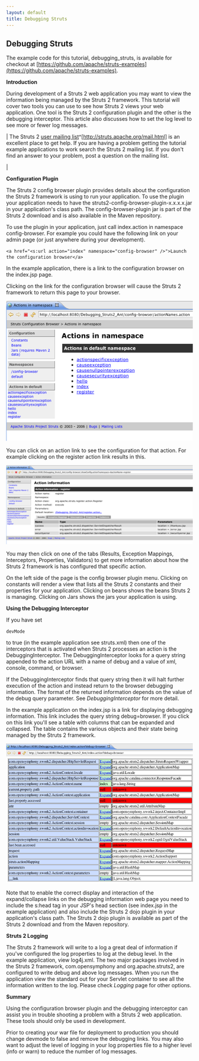 ```yaml
---
layout: default
title: Debugging Struts
---
```

## Debugging Struts

The example code for this tutorial, debugging_struts, is available for checkout at [https://github.com/apache/struts-examples](https://github.com/apache/struts-examples).

__Introduction__

During development of a Struts 2 web application you may want to view the information being managed by the Struts 2 framework. This tutorial will cover two tools you can use to see how Struts 2 views your web application. One tool is the Struts 2 configuration plugin and the other is the debugging interceptor. This article also discusses how to set the log level to see more or fewer log messages.



| The Struts 2 [user mailing list](http://struts.apache.org/mail.html)^[http://struts.apache.org/mail.html] is an excellent place to get help. If you are having a problem getting the tutorial example applications to work search the Struts 2 mailing list. If you don't find an answer to your problem, post a question on the mailing list.

| 

__Configuration Plugin__

The Struts 2 config browser plugin provides details about the configuration the Struts 2 framework is using to run your application. To use the plugin your application needs to have the struts2-config-browser-plugin-x.x.x.x.jar in your application's class path. The config-browser-plugin jar is part of the Struts 2 download and is also available in the Maven repository.

To use the plugin in your application, just call index.action in namespace config-browser. For example you could have the following link on your admin page (or just anywhere during your development).


~~~~~~~
<a href="<s:url action="index" namespace="config-browser" />">Launch the configuration browser</a>

~~~~~~~

In the example application, there is a link to the configuration browser on the index.jsp page.

Clicking on the link for the configuration browser will cause the Struts 2 framework to return this page to your browser.

![debuging-struts-1.png](attachments/att17137672_debuging-struts-1.png)

You can click on an action link to see the configuration for that action. For example clicking on the register action link results in this.

![debuging-struts-2.png](attachments/att17137673_debuging-struts-2.png)

You may then click on one of the tabs (Results, Exception Mappings, Interceptors, Properties, Validators) to get more information about how the Struts 2 framework is has configured that specific action.

On the left side of the page is the config browser plugin menu. Clicking on constants will render a view that lists all the Struts 2 constants and their properties for your application. Clicking on beans shows the beans Struts 2 is managing. Clicking on Jars shows the jars your application is using.

__Using the Debugging Interceptor__

If you have set 

~~~~~~~
devMode
~~~~~~~
 to true (in the example application see struts.xml) then one of the interceptors that is activated when Struts 2 processes an action is the DebuggingInterceptor. The DebuggingInterceptor looks for a query string appended to the action URL with a name of debug and a value of xml, console, command, or browser.

If the DebuggingInterceptor finds that query string then it will halt further execution of the action and instead return to the browser debugging information. The format of the returned information depends on the value of the debug query parameter. See _DebuggingInterceptor_  for more detail.

In the example application on the index.jsp is a link for displaying debugging information. This link includes the query string debug=browser. If you click on this link you'll see a table with columns that can be expanded and collapsed. The table contains the various objects and their state being managed by the Struts 2 framework.

![debuging-struts-3.png](attachments/att17137674_debuging-struts-3.png)

Note that to enable the correct display and interaction of the expand/collapse links on the debugging information web page you need to include the s:head tag in your JSP's head section (see index.jsp in the example application) and also include the Struts 2 dojo plugin in your application's class path. The Struts 2 dojo plugin is available as part of the Struts 2 download and from the Maven repository.

__Struts 2 Logging__

The Struts 2 framework will write to a log a great deal of information if you've configured the log properties to log at the debug level. In the example application, view log4j.xml. The two major packages involved in the Struts 2 framework, com.opensymphony and org.apache.struts2, are configured to write debug and above log messages. When you run the application view the standard out for your Servlet container to see all the information written to the log. Please check _Logging_  page for other options.

__Summary__

Using the configuration browser plugin and the debugging interceptor can assist you in trouble shooting a problem with a Struts 2 web application. These tools should only be used in development.

Prior to creating your war file for deployment to production you should change devmode to false and remove the debugging links. You may also want to adjust the level of logging in your log properties file to a higher level (info or warn) to reduce the number of log messages.
